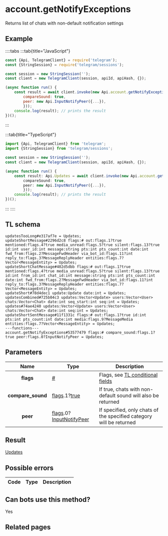 # account.getNotifyExceptions

Returns list of chats with non-default notification settings

## Example

::::tabs
:::tab{title="JavaScript"}

```js
const {Api, TelegramClient} = require('telegram');
const {StringSession} = require('telegram/sessions');

const session = new StringSession('');
const client = new TelegramClient(session, apiId, apiHash, {});

(async function run() {
    const result = await client.invoke(new Api.account.getNotifyExceptions({
		compareSound: true,
		peer: new Api.InputNotifyPeer({...}),
		}));
    console.log(result); // prints the result
})();

```

:::

:::tab{title="TypeScript"}

```ts
import {Api, TelegramClient} from 'telegram';
import {StringSession} from 'telegram/sessions';

const session = new StringSession('');
const client = new TelegramClient(session, apiId, apiHash, {});

(async function run() {
    const result: Api.Updates = await client.invoke(new Api.account.getNotifyExceptions({
		compareSound: true,
		peer: new Api.InputNotifyPeer({...}),
		}));
    console.log(result); // prints the result
})();

```

:::
::::

## TL schema

```
updatesTooLong#e317af7e = Updates;
updateShortMessage#2296d2c8 flags:# out:flags.1?true mentioned:flags.4?true media_unread:flags.5?true silent:flags.13?true id:int user_id:int message:string pts:int pts_count:int date:int fwd_from:flags.2?MessageFwdHeader via_bot_id:flags.11?int reply_to:flags.3?MessageReplyHeader entities:flags.7?Vector<MessageEntity> = Updates;
updateShortChatMessage#402d5dbb flags:# out:flags.1?true mentioned:flags.4?true media_unread:flags.5?true silent:flags.13?true id:int from_id:int chat_id:int message:string pts:int pts_count:int date:int fwd_from:flags.2?MessageFwdHeader via_bot_id:flags.11?int reply_to:flags.3?MessageReplyHeader entities:flags.7?Vector<MessageEntity> = Updates;
updateShort#78d4dec1 update:Update date:int = Updates;
updatesCombined#725b04c3 updates:Vector<Update> users:Vector<User> chats:Vector<Chat> date:int seq_start:int seq:int = Updates;
updates#74ae4240 updates:Vector<Update> users:Vector<User> chats:Vector<Chat> date:int seq:int = Updates;
updateShortSentMessage#11f1331c flags:# out:flags.1?true id:int pts:int pts_count:int date:int media:flags.9?MessageMedia entities:flags.7?Vector<MessageEntity> = Updates;
---functions---
account.getNotifyExceptions#53577479 flags:# compare_sound:flags.1?true peer:flags.0?InputNotifyPeer = Updates;
```

## Parameters

|       Name        | Type                                                                                                                                             | Description                                                                                             |
| :---------------: | ------------------------------------------------------------------------------------------------------------------------------------------------ | ------------------------------------------------------------------------------------------------------- |
|     **flags**     | [#](https://core.telegram.org/type/%23)                                                                                                          | Flags, see [TL conditional fields](https://core.telegram.org/mtproto/TL-combinators#conditional-fields) |
| **compare_sound** | [flags](https://core.telegram.org/mtproto/TL-combinators#conditional-fields).1?[true](https://core.telegram.org/constructor/true)                | If true, chats with non-default sound will also be returned                                             |
|     **peer**      | [flags](https://core.telegram.org/mtproto/TL-combinators#conditional-fields).0?[InputNotifyPeer](https://core.telegram.org/type/InputNotifyPeer) | If specified, only chats of the specified category will be returned                                     |

## Result

[Updates](https://core.telegram.org/type/Updates)

## Possible errors

| Code | Type | Description |
| :--: | ---- | ----------- |

## Can bots use this method?

Yes

## Related pages
